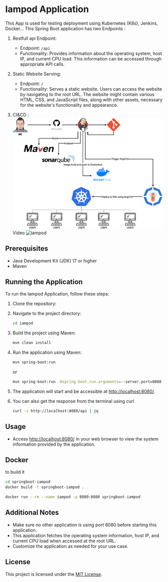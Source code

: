 # Iampod Application
This App is  used for testing deployment using Kubernetes (K8s), Jenkins,  Docker...
This Spring Boot application has two Endpoints :
1. Restfull api Endpoint:
   - Endpoint: `/api`
   - Functionality: Provides information about the operating system, host IP, and current CPU load. This information can be accessed through appropriate API calls.

2. Static Website Serving:
   - Endpoint: `/`
   - Functionality: Serves a static website. Users can access the website by navigating to the root URL. The website might contain various HTML, CSS, and JavaScript files, along with other assets, necessary for the website's functionality and appearance.
3. CI&CD : 
![CICD](https://raw.githubusercontent.com/BashirAljounaidy/springboot-iampod/main/ArgoCd.drawio.png
)
Video 
![iampod](https://raw.githubusercontent.com/BashirAljounaidy/springboot-iampod/main/iampod-springboot.gif
)
## Prerequisites
- Java Development Kit (JDK) 17 or higher
- Maven

## Running the Application
To run the Iampod Application, follow these steps:

1. Clone the repository:

2. Navigate to the project directory:
   ```sh
   cd iampod
   ```

3. Build the project using Maven:
   ```sh
   mvn clean install
   ```

4. Run the application using Maven:
   ```sh
   mvn spring-boot:run
   ```
   or
   ```sh
   mvn spring-boot:run -Dspring-boot.run.arguments=--server.port=8080
   ```
5. The application will start and be accessible at [http://localhost:8080/](http://localhost:8080/).

6. You can also get the response from the terminal using curl 
   ```bash
   curl -s http://localhost:8080/api | jq
   ```


## Usage
- Access [http://localhost:8080/](http://localhost:8080/) in your web browser to view the system information provided by the application.
## Docker 

to build it 
```bash
cd springboot-iampod
docker build -t springboot-iampod .
```
```bash
docker run --rm --name iampod -p 8080:8080 springboot-iampod 
```
## Additional Notes
- Make sure no other application is using port 8080 before starting this application.
- This application fetches the operating system information, host IP, and current CPU load when accessed at the root URL.
- Customize the application as needed for your use case.

## License
This project is licensed under the [MIT License](https://opensource.org/licenses/MIT).
